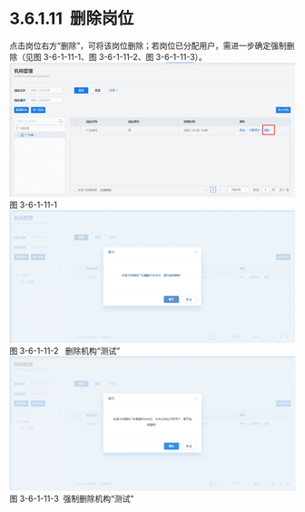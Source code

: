 # 3.6.1.11  删除岗位

点击岗位右方“删除”，可将该岗位删除；若岗位已分配用户，需进一步确定强制删除（见图 3-6-1-11-1、图 3-6-1-11-2、图 3-6-1-11-3）。<br />![](<../../assets/images/(328).png#height=195&width=414>)<br />图 3-6-1-11-1<br />![](<../../assets/images/(329).png#height=193&width=414>)<br />图 3-6-1-11-2   删除机构“测试”![](<../../assets/images/(330).png#height=195&width=415>)<br />图 3-6-1-11-3  强制删除机构“测试” 
<a name="w496x"></a>